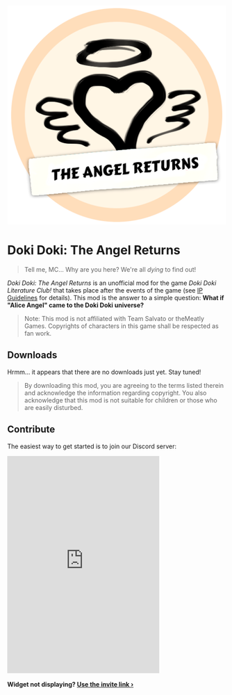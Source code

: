 ![Logo](game/mod_assets/logo.png)
# Doki Doki: The Angel Returns
> Tell me, MC... Why are you here? We're all _dying_ to find out!

*Doki Doki: The Angel Returns* is an unofficial mod for the game _Doki Doki Literature Club!_ that takes place after the events of the game (see [IP Guidelines](IPGuidelines.md) for details). This mod is the answer to a simple question: **What if "Alice Angel" came to the Doki Doki universe?**

> Note: This mod is not affiliated with Team Salvato or theMeatly Games. Copyrights of characters in this game shall be respected as fan work.

## Downloads
Hrmm... it appears that there are no downloads just yet. Stay tuned!

> By downloading this mod, you are agreeing to the terms listed therein and acknowledge the information regarding copyright. You also acknowledge that this mod is not suitable for children or those who are easily disturbed.

## Contribute
The easiest way to get started is to join our Discord server:
<iframe src="https://discordapp.com/widget?id=444929605258838016&theme=dark" width="350" height="500" allowtransparency="true" frameborder="0"></iframe>

**Widget not displaying? [Use the invite link &rsaquo;](https://discord.gg/tdvNzjW)**
